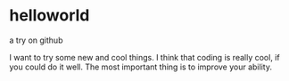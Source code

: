 # helloworld
a try on github

I want to try some new and cool things. I think that coding is really cool, if you could do it well.
The most important thing is to improve your ability.
